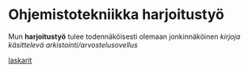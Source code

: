 # Ohjemistotekniikka harjoitustyö
Mun **harjoitustyö** tulee todennäköisesti olemaan jonkinnäköinen *kirjoja käsittelevä arkistointi/arvostelusovellus*

[laskarit](https://github.com/neakovalainen/ohjelmistotekniikka25/tree/main/laskarit)
